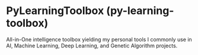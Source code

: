 # PyLearningToolbox (py-learning-toolbox)
All-in-One intelligence toolbox yielding my personal tools I commonly use in AI, Machine Learning, Deep Learning, and Genetic Algorithm projects.
